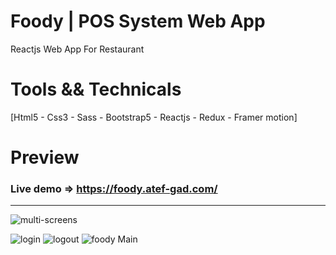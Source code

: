 # Foody | POS System Web App
  Reactjs Web App For Restaurant
  
# Tools && Technicals
  [Html5 - Css3 - Sass - Bootstrap5 - Reactjs - Redux - Framer motion]
  

# Preview

### Live demo => https://foody.atef-gad.com/
-----------------------------------------------------------------------------------------------------------------------------------------------------------------------
![multi-screens](https://user-images.githubusercontent.com/31800681/214329220-218d9bac-d422-47e6-ab0b-aee8fce43a33.jpg)

![login](https://user-images.githubusercontent.com/31800681/214329393-94d60e84-ea5c-4185-b6b1-9ec0943b37e9.PNG)
![logout](https://user-images.githubusercontent.com/31800681/214329400-05772c69-89a1-47f2-8483-a7383d2c64a1.PNG)
![foody Main](https://user-images.githubusercontent.com/31800681/214329412-4ad5f66c-ebb3-4f64-b2c5-47563a8d08b5.png)
